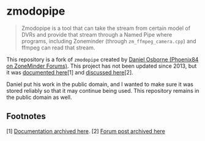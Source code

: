 # zmodopipe

> Zmodopipe is a tool that can take the stream from certain model of DVRs and provide that stream through a Named Pipe where programs, including Zoneminder (through `zm_ffmpeg_camera.cpp`) and ffmpeg can read that stream.



This repository is a fork of `zmodopipe` created by [Daniel Osborne (Phoenix84 on ZoneMinder Forums)](https://forums.zoneminder.com/memberlist.php?mode=viewprofile&u=18397). This project has not been updated since 2013, but it was [documented here](https://wiki.zoneminder.com/Zmodopipe)\[1] and [discussed here](https://forums.zoneminder.com/viewtopic.php?f=9&t=18137)\[2]. 

Daniel put his work in the public domain, and I wanted to make sure it was stored reliably so that it may continue being used. This repository remains in the public domain as well.

## Footnotes
\[1] [Documentation archived here](https://web.archive.org/web/20210217223102/https://wiki.zoneminder.com/Zmodopipe).
\[2] [Forum post archived here](https://web.archive.org/web/20220102024656/https://forums.zoneminder.com/viewtopic.php?f=9&t=18137)
